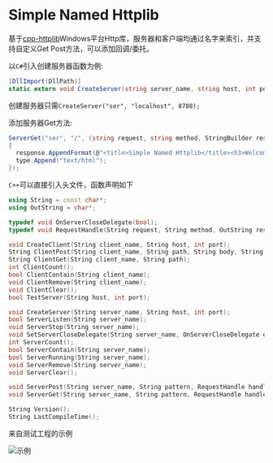 # Simple Named Httplib

基于[cpp-httplib](https://github.com/yhirose/cpp-httplib)Windows平台Http库，服务器和客户端均通过名字来索引，并支持自定义Get Post方法，可以添加回调/委托。



以`C#`引入创建服务器函数为例:

```c#
[DllImport(DllPath)]
static extern void CreateServer(string server_name, string host, int port);
```

创建服务器只需`CreateServer("ser", "localhost", 8708);`

添加服务器Get方法:

```c#
ServerGet("ser", "/", (string request, string method, StringBuilder response, StringBuilder type) =>
{
  response.AppendFormat(@"<title>Simple Named Httplib</title><h3>Welcome! {0}</h3>", "Simple Named Httplib");
  type.Append("text/html");
});
```

`C++`可以直接引入头文件，函数声明如下

```cpp
using String = const char*;
using OutString = char*;

typedef void OnServerCloseDelegate(bool);
typedef void RequestHandle(String request, String method, OutString response, OutString type);

void CreateClient(String client_name, String host, int port);
String ClientPost(String client_name, String path, String body, String content_type);
String ClientGet(String client_name, String path);
int ClientCount();
bool ClientContain(String client_name);
void ClientRemove(String client_name);
void ClientClear();
bool TestServer(String host, int port);

void CreateServer(String server_name, String host, int port);
bool ServerListen(String server_name);
void ServerStop(String server_name);
void SetServerCloseDelegate(String server_name, OnServerCloseDelegate on_close);
int ServerCount();
bool ServerContain(String server_name);
bool ServerRunning(String server_name);
void ServerRemove(String server_name);
void ServerClear();

void ServerPost(String server_name, String pattern, RequestHandle handle);
void ServerGet(String server_name, String pattern, RequestHandle handle);

String Version();
String LastCompileTime();
```

来自测试工程的示例

![示例](https://i.loli.net/2020/11/10/SYBuPfMe697oyWX.png)
